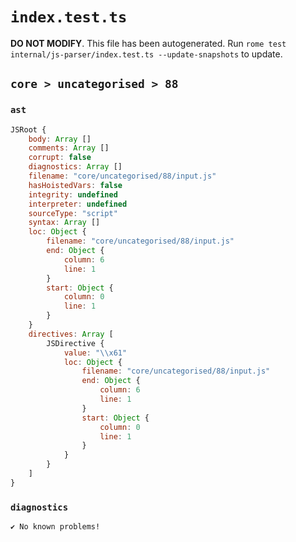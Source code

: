 # `index.test.ts`

**DO NOT MODIFY**. This file has been autogenerated. Run `rome test internal/js-parser/index.test.ts --update-snapshots` to update.

## `core > uncategorised > 88`

### `ast`

```javascript
JSRoot {
	body: Array []
	comments: Array []
	corrupt: false
	diagnostics: Array []
	filename: "core/uncategorised/88/input.js"
	hasHoistedVars: false
	integrity: undefined
	interpreter: undefined
	sourceType: "script"
	syntax: Array []
	loc: Object {
		filename: "core/uncategorised/88/input.js"
		end: Object {
			column: 6
			line: 1
		}
		start: Object {
			column: 0
			line: 1
		}
	}
	directives: Array [
		JSDirective {
			value: "\\x61"
			loc: Object {
				filename: "core/uncategorised/88/input.js"
				end: Object {
					column: 6
					line: 1
				}
				start: Object {
					column: 0
					line: 1
				}
			}
		}
	]
}
```

### `diagnostics`

```
✔ No known problems!

```

